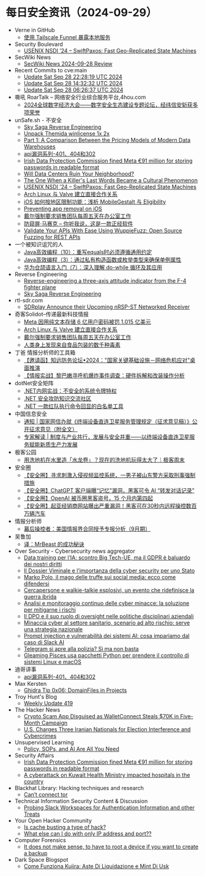 # 每日安全资讯（2024-09-29）

- Verne in GitHub
  - [使用 Tailscale Funnel 暴露本地服务](https://blog.einverne.info/post/2024/09/tailscale-funnel.html)
- Security Boulevard
  - [USENIX NSDI ’24 – SwiftPaxos: Fast Geo-Replicated State Machines](https://securityboulevard.com/2024/09/usenix-nsdi-24-swiftpaxos-fast-geo-replicated-state-machines/)
- SecWiki News
  - [SecWiki News 2024-09-28 Review](http://www.sec-wiki.com/?2024-09-28)
- Recent Commits to cve:main
  - [Update Sat Sep 28 22:28:19 UTC 2024](https://github.com/trickest/cve/commit/962dc04aff9598d7ac7d5c11b2bf7ed2d1d2d0f1)
  - [Update Sat Sep 28 14:32:32 UTC 2024](https://github.com/trickest/cve/commit/509a1b5bf24d0fd26ac6c81c5da7563fb640828d)
  - [Update Sat Sep 28 06:26:37 UTC 2024](https://github.com/trickest/cve/commit/d0e6c79f555ea1c7196fcfe3b56551d49a95a296)
- 嘶吼 RoarTalk – 网络安全行业综合服务平台,4hou.com
  - [2024全球数字经济大会——数字安全生态建设专题论坛，经纬信安斩获多项荣誉](https://www.4hou.com/posts/ZgWv)
- unSafe.sh - 不安全
  - [Sky Saga Reverse Engineering](https://buaq.net/go-264634.html)
  - [Unpack Themida winlicense 1x 2x](https://buaq.net/go-264635.html)
  - [Part 1: A Comparison Between the Pricing Models of Modern Data Warehouses](https://buaq.net/go-264638.html)
  - [api漏洞系列-401、404和302](https://buaq.net/go-264647.html)
  - [Irish Data Protection Commission fined Meta €91 million for storing passwords in readable format](https://buaq.net/go-264637.html)
  - [Will Data Centers Ruin Your Neighborhood?](https://buaq.net/go-264640.html)
  - [The One When a Killer's Last Words Became a Cultural Phenomenon](https://buaq.net/go-264639.html)
  - [USENIX NSDI ’24 – SwiftPaxos: Fast Geo-Replicated State Machines](https://buaq.net/go-264649.html)
  - [Arch Linux 与 Valve 建立直接合作关系](https://buaq.net/go-264614.html)
  - [iOS 如何按地区限制功能：浅析 MobileGestalt 与 Eligibility](https://buaq.net/go-264621.html)
  - [Preventing app removal on iOS](https://buaq.net/go-264622.html)
  - [戴尔强制要求销售团队每周五天在办公室工作](https://buaq.net/go-264615.html)
  - [防窥屏·马赛克 – 你听我说，这是一款正经软件](https://buaq.net/go-264613.html)
  - [Validate Your APIs With Ease Using WuppieFuzz: Open Source Fuzzing for REST APIs](https://buaq.net/go-264641.html)
- 一个被知识诅咒的人
  - [Java高效编程（10）：重写equals时必须遵循通用约定](https://blog.csdn.net/nokiaguy/article/details/142620809)
  - [Java高效编程（3）：通过私有构造函数或枚举类型来确保单例属性](https://blog.csdn.net/nokiaguy/article/details/142619385)
  - [华为仓颉语言入门（7）：深入理解 do-while 循环及其应用](https://blog.csdn.net/nokiaguy/article/details/142619199)
- Reverse Engineering
  - [Reverse-engineering a three-axis attitude indicator from the F-4 fighter plane](https://www.reddit.com/r/ReverseEngineering/comments/1frocuw/reverseengineering_a_threeaxis_attitude_indicator/)
  - [Sky Saga Reverse Engineering](https://www.reddit.com/r/ReverseEngineering/comments/1frh9b1/sky_saga_reverse_engineering/)
- rtl-sdr.com
  - [SDRplay Announce their Upcoming nRSP-ST Networked Receiver](https://www.rtl-sdr.com/sdrplay-announce-their-upcoming-nrsp-st-networked-receiver/)
- 奇客Solidot–传递最新科技情报
  - [Meta 因用纯文本存储 6 亿用户密码被罚 1.015 亿美元](https://www.solidot.org/story?sid=79372)
  - [Arch Linux 与 Valve 建立直接合作关系](https://www.solidot.org/story?sid=79371)
  - [戴尔强制要求销售团队每周五天在办公室工作](https://www.solidot.org/story?sid=79370)
  - [人类身上发现来自食品包装的数千种毒素](https://www.solidot.org/story?sid=79369)
- 丁爸 情报分析师的工具箱
  - [【邀请函】知远防务论坛•2024："国家关键基础设施－网络危机应对"桌面推演](https://mp.weixin.qq.com/s?__biz=MzI2MTE0NTE3Mw==&mid=2651146383&idx=1&sn=a3908a55f95f72e6a463ab0f420fdade&chksm=f1af3fb5c6d8b6a304173c4b04495b348cc5a8541b4bbb10360ce7f5760b833a8cd82b2197a5&scene=58&subscene=0#rd)
  - [【情报实战】黎巴嫩寻呼机爆炸事件调查：硬件拆解和改装操作分析](https://mp.weixin.qq.com/s?__biz=MzI2MTE0NTE3Mw==&mid=2651146383&idx=2&sn=908625771b7cf78d10dcebb9861ab289&chksm=f1af3fb5c6d8b6a364633ee0c9e2e8fea9ea675fc2f4977ac9bf44ac5f7b9d66f9cdd0bbe63a&scene=58&subscene=0#rd)
- dotNet安全矩阵
  - [.NET内网实战：不安全的系统令牌特权](https://mp.weixin.qq.com/s?__biz=MzUyOTc3NTQ5MA==&mid=2247495620&idx=1&sn=aa00a0d1f8bb2269ff7b606039484958&chksm=fa594129cd2ec83fb548863ffb6af450870aef4544f872a71e2b3eaa00a0cee89ab9df33b53e&scene=58&subscene=0#rd)
  - [.NET 安全攻防知识交流社区](https://mp.weixin.qq.com/s?__biz=MzUyOTc3NTQ5MA==&mid=2247495620&idx=2&sn=6af94d1b1bf35f5f142ac83d780b5992&chksm=fa594129cd2ec83f7dbb5efd17f9f95d342f0823445bd1ab1c29a7e40706c31ab7bf0aafc187&scene=58&subscene=0#rd)
  - [.NET 一款红队执行命令回显的白名单工具](https://mp.weixin.qq.com/s?__biz=MzUyOTc3NTQ5MA==&mid=2247495620&idx=3&sn=1ea46adb7abd382554474dafcf470f3d&chksm=fa594129cd2ec83fca88b92b2ccbf468aef7556f92a5cc67bf8e28cb79ca23141d2065d9ceb8&scene=58&subscene=0#rd)
- 中国信息安全
  - [通知 | 国家网信办就《终端设备直连卫星服务管理规定（征求意见稿）》公开征求意见（附全文）](https://mp.weixin.qq.com/s?__biz=MzA5MzE5MDAzOA==&mid=2664226351&idx=1&sn=e6dfe57c2155d74329c4d0c4b09ea561&chksm=8b59dcd6bc2e55c0bb78724d5e2d92b06bdd0f237d4ec3ead2f91b899275856dbeabaec673b0&scene=58&subscene=0#rd)
  - [专家解读 | 制度与产业共行，发展与安全并重——以终端设备直连卫星服务赋能新质生产力发展](https://mp.weixin.qq.com/s?__biz=MzA5MzE5MDAzOA==&mid=2664226351&idx=2&sn=00352313aaf91ff692c89a866cfc24e3&chksm=8b59dcd6bc2e55c07d0eb28064e2a2b615c3589ee69519d9ac4264f5815dc6043da8f01e829a&scene=58&subscene=0#rd)
- 极客公园
  - [用洗地机在水里造「水龙卷」？现在的洗地机玩得太大了｜极客周末](https://mp.weixin.qq.com/s?__biz=MTMwNDMwODQ0MQ==&mid=2653055910&idx=1&sn=dabebfe7ac1e7a8408f0020edba59830&chksm=7e57161049209f06fa22c57c9cce15b9ff01d0fbff9d605f56c4bef29e0f237594450188f62f&scene=58&subscene=0#rd)
- 安全圈
  - [【安全圈】寻求刺激入侵视频监控系统，一男子被山东警方采取刑事强制措施](https://mp.weixin.qq.com/s?__biz=MzIzMzE4NDU1OQ==&mid=2652064747&idx=1&sn=fe44287b6e0a4beac09f4f9d56e77faa&chksm=f36e67abc419eebd03ce06fff8f7c2a2d73416f50362f9005715217c13d189148f527f310d92&scene=58&subscene=0#rd)
  - [【安全圈】ChatGPT 客户端曝“记忆”漏洞，黑客可令 AI “转发对话记录”](https://mp.weixin.qq.com/s?__biz=MzIzMzE4NDU1OQ==&mid=2652064747&idx=2&sn=794aa8ee4f38945f6c525525ffa0fcf1&chksm=f36e67abc419eebd4c6abf786ab80ae28d1d0f727283f05add4aa4ea22224aea23ccf3f15642&scene=58&subscene=0#rd)
  - [【安全圈】OpenAI 被币圈黑客盗号，15 个月内第四起](https://mp.weixin.qq.com/s?__biz=MzIzMzE4NDU1OQ==&mid=2652064747&idx=3&sn=e4142fa9f4eda9b5c369a8654b2163db&chksm=f36e67abc419eebdcffbd895bd53522f9f033139a8087730a91c1e0a9c932d756233aa0b7859&scene=58&subscene=0#rd)
  - [【安全圈】起亚经销商网站曝出严重漏洞！黑客可在30秒内远程操控数百万辆汽车](https://mp.weixin.qq.com/s?__biz=MzIzMzE4NDU1OQ==&mid=2652064747&idx=4&sn=0ad8e79bc37793bdec4e27ceccd86183&chksm=f36e67abc419eebd1f227c0320e2024d7e1443e23e6e656cc7b8c73ea12037871637df6270d4&scene=58&subscene=0#rd)
- 情报分析师
  - [幕后操控者：美国情报界合同授予专报分析（9月期）](https://mp.weixin.qq.com/s?__biz=MzA3Mjc1MTkwOA==&mid=2650555758&idx=1&sn=ddd5c646015b201375147081ae800b73&chksm=87116b25b066e2338adc4b0e1eb8fc10138d7ff31711fea766e324eaf41e7e9e059da69aceed&scene=58&subscene=0#rd)
- 吴鲁加
  - [译：MrBeast 的成功秘诀](https://mp.weixin.qq.com/s?__biz=Mzg5NDY4ODM1MA==&mid=2247484868&idx=1&sn=2906077d29c11c9134344a6df262ff28&chksm=c01a88f5f76d01e3d740cee0aebf620374891f16fb73c831aa378a3e8764449c96f7a8fe225e&scene=58&subscene=0#rd)
- Over Security - Cybersecurity news aggregator
  - [Data training per l’IA: scontro Big Tech-UE, ma il GDPR è baluardo dei nostri diritti](https://www.cybersecurity360.it/news/data-training-per-lia-scontro-big-tech-ue-ma-il-gdpr-e-baluardo-dei-nostri-diritti/)
  - [Il Dossier Viminale e l’importanza della cyber security per uno Stato](https://www.cybersecurity360.it/news/dossier-viminale-security-stato/)
  - [Marko Polo, il mago delle truffe sui social media: ecco come difendersi](https://www.cybersecurity360.it/news/marko-polo-il-mago-delle-truffe-sui-social-media-ecco-come-difendersi/)
  - [Cercapersone e walkie-talkie esplosivi, un evento che ridefinisce la guerra ibrida](https://www.cybersecurity360.it/cybersecurity-nazionale/cercapersone-e-walkie-talkie-esplosivi-un-evento-che-ridefinisce-la-guerra-ibrida/)
  - [Analisi e monitoraggio continuo delle cyber minacce: la soluzione per mitigarne i rischi](https://www.cybersecurity360.it/soluzioni-aziendali/monitoraggio-continuo-delle-minacce-cyber/)
  - [Il DPO e il suo ruolo di oversight nelle politiche disciplinari aziendali](https://www.cybersecurity360.it/legal/privacy-dati-personali/il-dpo-e-il-suo-ruolo-di-oversight-nelle-politiche-disciplinari-aziendali/)
  - [Minaccia cyber al settore sanitario, scenario ad alto rischio: serve una strategia nazionale](https://www.cybersecurity360.it/nuove-minacce/minaccia-cyber-al-settore-sanitario-scenario-ad-alto-rischio-serve-una-strategia-nazionale/)
  - [Prompt injection e vulnerabilità dei sistemi AI: cosa impariamo dal caso di Slack AI](https://www.cybersecurity360.it/news/prompt-injection-e-vulnerabilita-dei-sistemi-ai-cosa-impariamo-dal-caso-di-slack-ai/)
  - [Telegram si apre alla polizia? Sì ma non basta](https://www.cybersecurity360.it/legal/privacy-dati-personali/telegram-si-apre-alle-autorita-di-polizia-si-ma-non-basta/)
  - [Gleaming Pisces usa pacchetti Python per prendere il controllo di sistemi Linux e macOS](https://www.cybersecurity360.it/news/gleaming-pisces-usa-pacchetti-python-per-prendere-il-controllo-di-sistemi-linux-e-macos/)
- 迪哥讲事
  - [api漏洞系列-401、404和302](https://mp.weixin.qq.com/s?__biz=MzIzMTIzNTM0MA==&mid=2247495975&idx=1&sn=db6b0aefc65adf02759bda48c194704a&chksm=e8a5fb44dfd272524f459cf590fed356305b2ccf497f563ac78e659b880aab93f3c688530cbb&scene=58&subscene=0#rd)
- Max Kersten
  - [Ghidra Tip 0x06: DomainFiles in Projects](https://maxkersten.nl/2024/09/28/ghidra-tip-0x06-domainfiles-in-projects/)
- Troy Hunt's Blog
  - [Weekly Update 419](https://www.troyhunt.com/weekly-update-419/)
- The Hacker News
  - [Crypto Scam App Disguised as WalletConnect Steals $70K in Five-Month Campaign](https://thehackernews.com/2024/09/crypto-scam-app-disguised-as.html)
  - [U.S. Charges Three Iranian Nationals for Election Interference and Cybercrimes](https://thehackernews.com/2024/09/us-charges-three-iranian-nationals-for.html)
- Unsupervised Learning
  - [Policy, SOPs, and AI Are All You Need](https://danielmiessler.com/p/policy-sops-and-ai-are-all-you-need)
- Security Affairs
  - [Irish Data Protection Commission fined Meta €91 million for storing passwords in readable format](https://securityaffairs.com/169045/social-networks/irish-data-protection-commission-fined-meta-euro-91-million.html)
  - [A cyberattack on Kuwait Health Ministry impacted hospitals in the country](https://securityaffairs.com/169031/security/cyberattack-on-kuwait-health-ministry-impacted-hospitals.html)
- Blackhat Library: Hacking techniques and research
  - [Can’t connect tor](https://www.reddit.com/r/blackhat/comments/1fr6jsq/cant_connect_tor/)
- Technical Information Security Content & Discussion
  - [Probing Slack Workspaces for Authentication Information and other Treats](https://www.reddit.com/r/netsec/comments/1fr9qvi/probing_slack_workspaces_for_authentication/)
- Your Open Hacker Community
  - [Is cache busting a type of hack?](https://www.reddit.com/r/HowToHack/comments/1fr7c96/is_cache_busting_a_type_of_hack/)
  - [What else can I do with only IP address and port??](https://www.reddit.com/r/HowToHack/comments/1fr31lg/what_else_can_i_do_with_only_ip_address_and_port/)
- Computer Forensics
  - [It does not make sense, to have to root a device if you want to create a backup](https://www.reddit.com/r/computerforensics/comments/1frkkvo/it_does_not_make_sense_to_have_to_root_a_device/)
- Dark Space Blogspot
  - [Come Funziona Kujira: Aste Di Liquidazione e Mint Di Usk](http://darkwhite666.blogspot.com/2024/09/come-funziona-kujira-aste-di.html)
